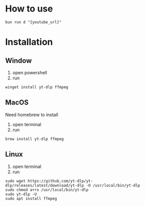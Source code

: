 # How to use
```
bun run d "{youtube_url}"
```

# Installation
## Window
1. open powershell
2. run
```
winget install yt-dlp ffmpeg
```

## MacOS
Need homebrew to install
1. open terminal
2. run
```
brew install yt-dlp ffmpeg
```

## Linux
1. open terminal
2. run
```
sudo wget https://github.com/yt-dlp/yt-dlp/releases/latest/download/yt-dlp -O /usr/local/bin/yt-dlp
sudo chmod a+rx /usr/local/bin/yt-dlp
sudo yt-dlp -U
sudo apt install ffmpeg
```